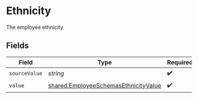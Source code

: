 # Ethnicity

The employee ethnicity


## Fields

| Field                                                                                               | Type                                                                                                | Required                                                                                            | Description                                                                                         |
| --------------------------------------------------------------------------------------------------- | --------------------------------------------------------------------------------------------------- | --------------------------------------------------------------------------------------------------- | --------------------------------------------------------------------------------------------------- |
| `sourceValue`                                                                                       | *string*                                                                                            | :heavy_check_mark:                                                                                  | N/A                                                                                                 |
| `value`                                                                                             | [shared.EmployeeSchemasEthnicityValue](../../../sdk/models/shared/employeeschemasethnicityvalue.md) | :heavy_check_mark:                                                                                  | N/A                                                                                                 |